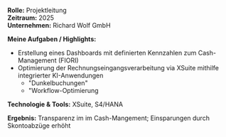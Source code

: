 **Rolle:** Projektleitung  
**Zeitraum:** 2025    
**Unternehmen:** Richard Wolf GmbH  

**Meine Aufgaben / Highlights:**
- Erstellung eines Dashboards mit definierten Kennzahlen zum Cash-Management (FIORI)
- Optimierung der Rechnungseingangsverarbeitung via XSuite mithilfe integrierter KI-Anwendungen
    - "Dunkelbuchungen"
    - "Workflow-Optimierung

**Technologie & Tools:** XSuite, S4/HANA

**Ergebnis:** Transparenz im im Cash-Mangement; Einsparungen durch Skontoabzüge erhöht
